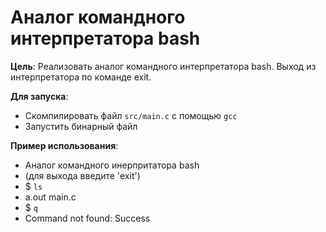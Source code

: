 # Аналог командного интерпретатора bash

**Цель**: Реализовать аналог командного интерпретатора bash. Выход из интерпретатора по команде exit.

**Для запуска**:
- Скомпилировать файл `src/main.c` с помощью `gcc`
- Запустить бинарный файл

**Пример использования**:
- Аналог командного инерпритатора bash
- (для выхода введите 'exit')
- $ `ls`
- a.out  main.c
- $ `q`
- Command not found: Success